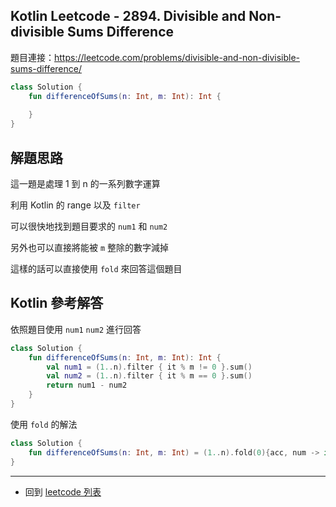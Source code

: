 ## Kotlin Leetcode - 2894. Divisible and Non-divisible Sums Difference

題目連接：<https://leetcode.com/problems/divisible-and-non-divisible-sums-difference/>

```kotlin
class Solution {
    fun differenceOfSums(n: Int, m: Int): Int {
        
    }
}
```

## 解題思路

這一題是處理 1 到 n 的一系列數字運算

利用 Kotlin 的 range 以及 `filter` 

可以很快地找到題目要求的 `num1` 和 `num2`

另外也可以直接將能被 `m` 整除的數字減掉

這樣的話可以直接使用 `fold` 來回答這個題目

## Kotlin 參考解答

依照題目使用 `num1` `num2` 進行回答

```kotlin
class Solution {
    fun differenceOfSums(n: Int, m: Int): Int {
        val num1 = (1..n).filter { it % m != 0 }.sum()
        val num2 = (1..n).filter { it % m == 0 }.sum()
        return num1 - num2
    }
}
```

 使用 `fold` 的解法

```kotlin
class Solution {
    fun differenceOfSums(n: Int, m: Int) = (1..n).fold(0){acc, num -> if (num % m == 0) acc - num else acc + num}
}
```

------

- 回到 [leetcode 列表](index.md)

